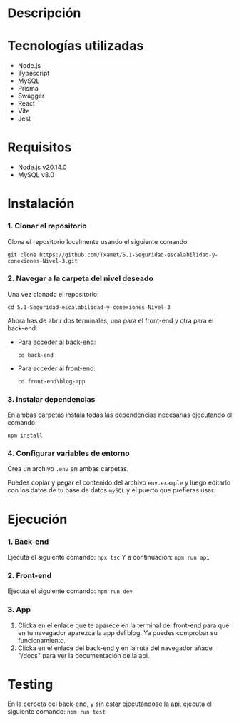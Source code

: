 # Descripción


# Tecnologías utilizadas
- Node.js
- Typescript
- MySQL
- Prisma
- Swagger
- React
- Vite
- Jest

# Requisitos
- Node.js v20.14.0
- MySQL v8.0

# Instalación
### 1. Clonar el repositorio

Clona el repositorio localmente usando el siguiente comando:


`git clone https://github.com/Txamet/5.1-Seguridad-escalabilidad-y-conexiones-Nivel-3.git`


### 2. Navegar a la carpeta del nivel deseado
Una vez clonado el repositorio:

`cd 5.1-Seguridad-escalabilidad-y-conexiones-Nivel-3`

Ahora has de abrir dos terminales, una para el front-end y otra para el back-end:

- Para acceder al back-end:

   `cd back-end`

- Para acceder al front-end:

   `cd front-end\blog-app`

### 3. Instalar dependencias

En ambas carpetas instala todas las dependencias necesarias ejecutando el comando:

 `npm install`
 
### 4. Configurar variables de entorno
Crea un archivo `.env` en ambas carpetas.

Puedes copiar y pegar el contenido del archivo `env.example` y luego editarlo con los datos de tu base de datos `mySQL` y el puerto que prefieras usar.

# Ejecución
### 1. Back-end
Ejecuta el siguiente comando:
`npx tsc`
Y a continuación:
`npm run api`

### 2. Front-end
Ejecuta el siguiente comando:
`npm run dev`

### 3. App
1. Clicka en el enlace que te aparece en la terminal del front-end para que en tu navegador aparezca la app del blog. Ya puedes comprobar su funcionamiento.
2. Clicka en el enlace del back-end y en la ruta del navegador añade "/docs" para ver la documentación de la api.

# Testing
En la cerpeta del back-end, y sin estar ejecutándose la api, ejecuta el siguiente comando:
`npm run test`

